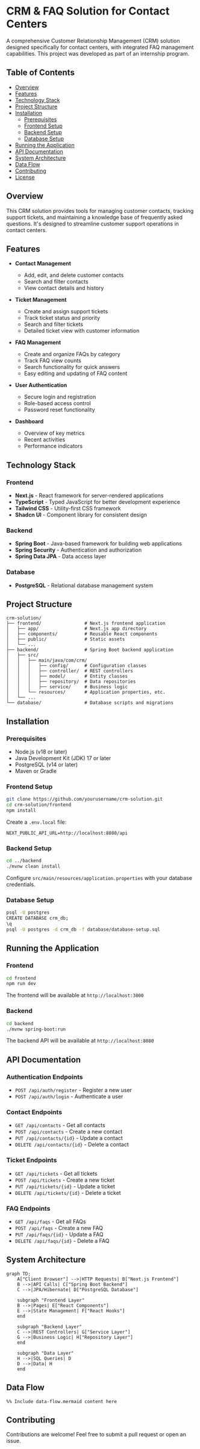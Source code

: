 # CRM & FAQ Solution for Contact Centers

A comprehensive Customer Relationship Management (CRM) solution designed specifically for contact centers, with integrated FAQ management capabilities. This project was developed as part of an internship program.

## Table of Contents

- [Overview](#overview)
- [Features](#features)
- [Technology Stack](#technology-stack)
- [Project Structure](#project-structure)
- [Installation](#installation)
  - [Prerequisites](#prerequisites)
  - [Frontend Setup](#frontend-setup)
  - [Backend Setup](#backend-setup)
  - [Database Setup](#database-setup)
- [Running the Application](#running-the-application)
- [API Documentation](#api-documentation)
- [System Architecture](#system-architecture)
- [Data Flow](#data-flow)
- [Contributing](#contributing)
- [License](#license)

## Overview

This CRM solution provides tools for managing customer contacts, tracking support tickets, and maintaining a knowledge base of frequently asked questions. It's designed to streamline customer support operations in contact centers.

## Features

- **Contact Management**
  - Add, edit, and delete customer contacts
  - Search and filter contacts
  - View contact details and history

- **Ticket Management**
  - Create and assign support tickets
  - Track ticket status and priority
  - Search and filter tickets
  - Detailed ticket view with customer information

- **FAQ Management**
  - Create and organize FAQs by category
  - Track FAQ view counts
  - Search functionality for quick answers
  - Easy editing and updating of FAQ content

- **User Authentication**
  - Secure login and registration
  - Role-based access control
  - Password reset functionality

- **Dashboard**
  - Overview of key metrics
  - Recent activities
  - Performance indicators

## Technology Stack

### Frontend
- **Next.js** - React framework for server-rendered applications
- **TypeScript** - Typed JavaScript for better development experience
- **Tailwind CSS** - Utility-first CSS framework
- **Shadcn UI** - Component library for consistent design

### Backend
- **Spring Boot** - Java-based framework for building web applications
- **Spring Security** - Authentication and authorization
- **Spring Data JPA** - Data access layer

### Database
- **PostgreSQL** - Relational database management system

## Project Structure

```plaintext
crm-solution/
├── frontend/                # Next.js frontend application
│   ├── app/                 # Next.js app directory
│   ├── components/          # Reusable React components
│   ├── public/              # Static assets
│   └── ...
├── backend/                 # Spring Boot backend application
│   ├── src/
│   │   ├── main/java/com/crm/
│   │   │   ├── config/      # Configuration classes
│   │   │   ├── controller/  # REST controllers
│   │   │   ├── model/       # Entity classes
│   │   │   ├── repository/  # Data repositories
│   │   │   ├── service/     # Business logic
│   │   └── resources/       # Application properties, etc.
│   └── ...
└── database/                # Database scripts and migrations
```

## Installation

### Prerequisites

- Node.js (v18 or later)
- Java Development Kit (JDK) 17 or later
- PostgreSQL (v14 or later)
- Maven or Gradle

### Frontend Setup

```bash
git clone https://github.com/yourusername/crm-solution.git
cd crm-solution/frontend
npm install
```

Create a `.env.local` file:

```plaintext
NEXT_PUBLIC_API_URL=http://localhost:8080/api
```

### Backend Setup

```bash
cd ../backend
./mvnw clean install
```

Configure `src/main/resources/application.properties` with your database credentials.

### Database Setup

```bash
psql -U postgres
CREATE DATABASE crm_db;
\q
psql -U postgres -d crm_db -f database/database-setup.sql
```

## Running the Application

### Frontend

```bash
cd frontend
npm run dev
```

The frontend will be available at `http://localhost:3000`

### Backend

```bash
cd backend
./mvnw spring-boot:run
```

The backend API will be available at `http://localhost:8080`

## API Documentation

### Authentication Endpoints

- `POST /api/auth/register` - Register a new user
- `POST /api/auth/login` - Authenticate a user

### Contact Endpoints

- `GET /api/contacts` - Get all contacts
- `POST /api/contacts` - Create a new contact
- `PUT /api/contacts/{id}` - Update a contact
- `DELETE /api/contacts/{id}` - Delete a contact

### Ticket Endpoints

- `GET /api/tickets` - Get all tickets
- `POST /api/tickets` - Create a new ticket
- `PUT /api/tickets/{id}` - Update a ticket
- `DELETE /api/tickets/{id}` - Delete a ticket

### FAQ Endpoints

- `GET /api/faqs` - Get all FAQs
- `POST /api/faqs` - Create a new FAQ
- `PUT /api/faqs/{id}` - Update a FAQ
- `DELETE /api/faqs/{id}` - Delete a FAQ

## System Architecture


```mermaid
graph TD;
    A["Client Browser"] -->|HTTP Requests| B["Next.js Frontend"]
    B -->|API Calls| C["Spring Boot Backend"]
    C -->|JPA/Hibernate| D["PostgreSQL Database"]
    
    subgraph "Frontend Layer"
    B -->|Pages| E["React Components"]
    E -->|State Management| F["React Hooks"]
    end
    
    subgraph "Backend Layer"
    C -->|REST Controllers| G["Service Layer"]
    G -->|Business Logic| H["Repository Layer"]
    end
    
    subgraph "Data Layer"
    H -->|SQL Queries| D
    D -->|Data| H
    end
```

## Data Flow

```mermaid
%% Include data-flow.mermaid content here
```

## Contributing

Contributions are welcome! Feel free to submit a pull request or open an issue.


